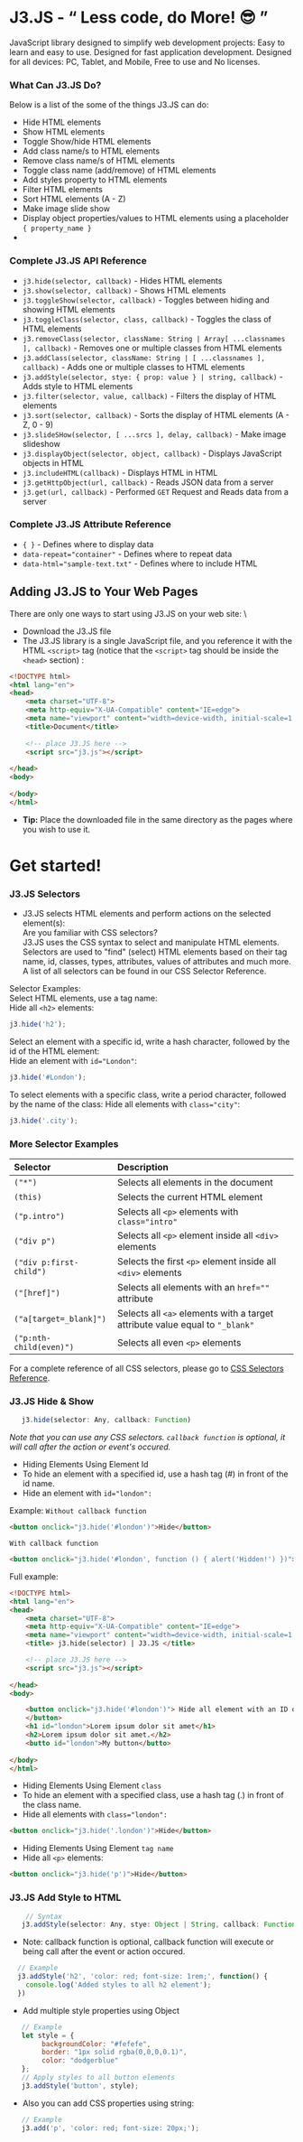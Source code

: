 # J3.JS - “ Less code, do More! 😎 ”
JavaScript library designed to simplify web development projects:  Easy to learn and easy to use.  Designed for fast application development.  Designed for all devices: PC, Tablet, and Mobile, Free to use and No licenses.
### What Can J3.JS Do?
Below is a list of the some of the things J3.JS can do:
- Hide HTML elements
- Show HTML elements
- Toggle Show/hide HTML elements
- Add class name/s to HTML elements
- Remove class name/s of HTML elements
- Toggle class name (add/remove) of HTML elements
- Add styles property to HTML elements
- Filter HTML elements
- Sort HTML elements (A - Z)
- Make image slide show
- Display object properties/values to HTML elements using a placeholder `{ property_name }`
- 

### Complete J3.JS API Reference
- `j3.hide(selector, callback)` - Hides HTML elements
- `j3.show(selector, callback)` - Shows HTML elements	
- `j3.toggleShow(selector, callback)` - Toggles between hiding and showing HTML elements	
- `j3.toggleClass(selector, class, callback)` - Toggles the class of HTML elements
- `j3.removeClass(selector, className: String | Array[ ...classnames ], callback)` - Removes one or multiple classes from HTML elements
- `j3.addClass(selector, className: String | [ ...classnames ], callback)` - Adds one or multiple classes to HTML elements	
- `j3.addStyle(selector, stye: { prop: value } | string, callback)` -	Adds style to HTML elements		
- `j3.filter(selector, value, callback)`	- Filters the display of HTML elements	
- `j3.sort(selector, callback)`	-	Sorts the display of HTML elements (A - Z, 0 - 9)	
- `j3.slideSHow(selector, [ ...srcs ], delay, callback)`	- Make image slideshow 
- `j3.displayObject(selector, object, callback)`	-	Displays JavaScript objects in HTML	
- `j3.includeHTML(callback)`	-	Displays HTML in HTML	
- `j3.getHttpObject(url, callback)`	-	Reads JSON data from a server	
- `j3.get(url, callback)` - Performed `GET` Request and	Reads data from a server
### Complete J3.JS Attribute Reference
- `{ }` - Defines where to display data	
- `data-repeat="container"` -	Defines where to repeat data	
- `data-html="sample-text.txt"` -	Defines where to include HTML


## Adding J3.JS to Your Web Pages
There are only one ways to start using J3.JS on your web site: \
- Download the J3.JS file
- The J3.JS library is a single JavaScript file, and you reference it with the HTML `<script>` tag (notice that the `<script>` tag should be inside the `<head>` section) :

```html
<!DOCTYPE html>
<html lang="en">
<head>
    <meta charset="UTF-8">
    <meta http-equiv="X-UA-Compatible" content="IE=edge">
    <meta name="viewport" content="width=device-width, initial-scale=1.0">
    <title>Document</title>
    
    <!-- place J3.JS here -->
    <script src="j3.js"></script>
    
</head>
<body>
    
</body>
</html>
 ```

- <b>Tip:</b> Place the downloaded file in the same directory as the pages where you wish to use it.

# Get started!
### J3.JS Selectors
* J3.JS selects HTML elements and perform actions on the selected element(s):\
Are you familiar with CSS selectors?\
J3.JS uses the CSS syntax to select and manipulate HTML elements.\
Selectors are used to "find" (select) HTML elements based on their tag name, id, classes, types, attributes, values of attributes and much more. A list of all selectors can be found in our CSS Selector Reference.

Selector Examples:\
Select HTML elements, use a tag name:\
Hide all `<h2>` elements:
```javascript
j3.hide('h2');
```
Select an element with a specific id, write a hash character, followed by the id of the HTML element:\
Hide an element with `id="London"`:
```javascript
j3.hide('#London');
```
To select elements with a specific class, write a period character, followed by the name of the class:
Hide all elements with `class="city"`:
```javascript
j3.hide('.city');
```

### More Selector Examples
| Selector  | Description  |
| :------------ |:----------------------------------------------------------------------|
| `("*")` | Selects all elements in the document |
| `(this)` | Selects the current HTML element |
| `("p.intro")` | Selects all `<p>` elements with `class="intro"` |
| `("div p")` |	Selects all `<p>` element inside all `<div>` elements |
| `("div p:first-child")`	| Selects the first `<p>` element inside all `<div>` elements |
| `("[href]")` |	Selects all elements with an `href=""` attribute |
| `("a[target=_blank]")` |	Selects all `<a>` elements with a target attribute value equal to `"_blank"` |
| `("p:nth-child(even)")` |	Selects all even `<p>` elements |

For a complete reference of all CSS selectors, please go to [CSS Selectors Reference](https://developer.mozilla.org/en-US/docs/Web/CSS/CSS_Selectors).

### J3.JS Hide & Show
```javascript
   j3.hide(selector: Any, callback: Function)
```

*Note that you can use any CSS selectors. `callback function` is optional, it will call after the action or event's occured.*
- Hiding Elements Using Element Id
- To hide an element with a specified id, use a hash tag (#) in front of the id name.
- Hide an element with `id="london":`

Example: 
`Without callback function`
```html
<button onclick="j3.hide('#london')">Hide</button>
```

`With callback function`
```html
<button onclick="j3.hide('#london', function () { alert('Hidden!') })">Hide</button>
```
Full example:
```html
<!DOCTYPE html>
<html lang="en">
<head>
    <meta charset="UTF-8">
    <meta http-equiv="X-UA-Compatible" content="IE=edge">
    <meta name="viewport" content="width=device-width, initial-scale=1.0">
    <title> j3.hide(selector) | J3.JS </title>

    <!-- place J3.JS here -->
    <script src="j3.js"></script>
    
</head>
<body>

    <button onclick="j3.hide('#london')"> Hide all element with an ID of london
    </button>
    <h1 id="london">Lorem ipsum dolor sit amet</h1>
    <h2>Lorem ipsum dolor sit amet.</h2>
    <butto id="london">My button</butto>
    
</body>
</html>
```

- Hiding Elements Using Element `class`
- To hide an element with a specified class, use a hash tag (.) in front of the class name.
- Hide all elements with `class="london":`

```html
<button onclick="j3.hide('.london')">Hide</button>
```


- Hiding Elements Using Element `tag name`
- Hide all `<p>` elements:
```html
<button onclick="j3.hide('p')">Hide</button>
```
### J3.JS Add Style to HTML
```javascript
    // Syntax
   j3.addStyle(selector: Any, stye: Object | String, callback: Function)
```
- Note: callback function is optional, callback function will execute or being call after the event or action occured.
```javascript
  // Example
  j3.addStyle('h2', 'color: red; font-size: 1rem;', function() {
    console.log('Added styles to all h2 element');
  })

```
- Add multiple style properties using Object
```javascript
   // Example
   let style = {
        backgroundColor: "#fefefe",
        border: "1px solid rgba(0,0,0,0.1)",
        color: "dodgerblue"
   };
   // Apply styles to all button elements
   j3.addStyle('button', style);
```
- Also you can add CSS properties using string:
```javascript
   // Example
   j3.add('p', 'color: red; font-size: 20px;');
```











